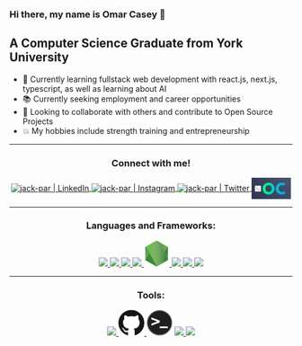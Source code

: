 ### Hi there, my name is Omar Casey 👋

## A Computer Science Graduate from York University

- 🔭 Currently learning fullstack web development with react.js, next.js, typescript, as well as learning about AI
- 📚 Currently seeking employment and career opportunities
- 👯 Looking to collaborate with others and contribute to Open Source Projects
- 💥 My hobbies include strength training and entrepreneurship

---

### <div align="center"> Connect with me! </div>

<p align="center">
  
  <a href="https://www.linkedin.com/in/omar-casey/">
  <img align="center" alt="jack-par | LinkedIn" width="70px" src="https://dwglogo.com/wp-content/uploads/2020/06/Linkedin_symbol_transparent.png" />
  </a>

  <a href="https://www.instagram.com/omar_casey/">
  <img align="center" alt="jack-par | Instagram" width="40px" src="https://cdn2.iconfinder.com/data/icons/social-media-2285/512/1_Instagram_colored_svg_1-512.png" />
  </a>
  
  <a href="https://twitter.com/adooze_">
  <img align="center" alt="jack-par | Twitter" width="70px" src="http://assets.stickpng.com/images/580b57fcd9996e24bc43c53e.png" />
  </a>
  
  <a href="https://omarcasey.com">
  <img align="center" alt="omar casey | Portfolio" width="70px" src="/OC logo.png" />
  </a>
</p>

---

### <div align="center"> Languages and Frameworks: </div>

<p align="center">
  <a href="https://docs.python.org/3/">
    <img width="46px" src="https://engineering.fb.com/wp-content/uploads/2016/05/2000px-Python-logo-notext.svg_.png" />
  </a>
  
  <a href="https://www.javascript.com">
    <img width="46px" src="https://cdn.iconscout.com/icon/free/png-512/javascript-2752148-2284965.png" />
  </a>
  
   <a href="https://www.typescriptlang.org/">
    <img width="46px" src="https://upload.wikimedia.org/wikipedia/commons/thumb/4/4c/Typescript_logo_2020.svg/1024px-Typescript_logo_2020.svg.png" />
  </a>
  
  <a href="https://reactjs.org">
    <img width="46px" src="https://upload.wikimedia.org/wikipedia/commons/thumb/a/a7/React-icon.svg/1200px-React-icon.svg.png" />
  </a>
  
  <a href="https://nodejs.org/en/">
    <img width="46px" src="https://raw.githubusercontent.com/github/explore/80688e429a7d4ef2fca1e82350fe8e3517d3494d/topics/nodejs/nodejs.png" />
  </a>
  
  <a href="">
    <img width="56px" src="https://img.icons8.com/color/512/java-coffee-cup-logo--v1.png" />
  </a>
  
  <a href="">
    <img width="56px" src="https://upload.wikimedia.org/wikipedia/commons/thumb/6/61/HTML5_logo_and_wordmark.svg/640px-HTML5_logo_and_wordmark.svg.png" />
  </a>
  
  <a href="">
    <img width="40px" src="https://upload.wikimedia.org/wikipedia/commons/thumb/d/d5/CSS3_logo_and_wordmark.svg/1452px-CSS3_logo_and_wordmark.svg.png" />
  </a>
  
  
</p>

---

### <div align="center"> Tools: </div>
<p align="center">
  <a href="https://code.visualstudio.com/">
    <img width="46px" src="https://upload.wikimedia.org/wikipedia/commons/thumb/9/9a/Visual_Studio_Code_1.35_icon.svg/1024px-Visual_Studio_Code_1.35_icon.svg.png" />
  </a>
  
  <a href="https://github.com/">
    <img width="46px" src="https://raw.githubusercontent.com/github/explore/78df643247d429f6cc873026c0622819ad797942/topics/github/github.png" />
  </a>
  
  <img width="46px" src="https://raw.githubusercontent.com/github/explore/80688e429a7d4ef2fca1e82350fe8e3517d3494d/topics/terminal/terminal.png" />
  
  <a href="https://git-scm.com/">
    <img width="46px" src="https://camo.githubusercontent.com/fbfcb9e3dc648adc93bef37c718db16c52f617ad055a26de6dc3c21865c3321d/68747470733a2f2f7777772e766563746f726c6f676f2e7a6f6e652f6c6f676f732f6769742d73636d2f6769742d73636d2d69636f6e2e737667" />
  </a>
  
  <img width="46px" src="https://upload.wikimedia.org/wikipedia/commons/thumb/4/48/Markdown-mark.svg/1280px-Markdown-mark.svg.png" />
 </p>
 
</p>

<!-- <p align="center"> -->
<!--   [![Anurag's GitHub stats](https://github-readme-stats.vercel.app/api?username=jackparsonss)](https://github.com/anuraghazra/github-readme-stats) -->
<!--   <img align="center" alt="jack's GitHub Stats" src="https://github-readme-stats.vercel.app/api?username=jackparsonss" -->
<!-- </p> -->
  
 <!--<p align="center">
   ![Metrics](https://metrics.lecoq.io/jackparsonss?template=classic&config.timezone=America%2FEdmonton)
   <img align="center" alt="jack's GitHub Stats" src="https://metrics.lecoq.io/jackparsonss?template=classic&isocalendar=1&languages=1&repositories=1&people=1&achievements=1&repositories=100&repositories.batch=100&repositories.forks=false&repositories.affiliations=owner&isocalendar.duration=half-year&languages.limit=8&languages.sections=most-used&languages.colors=github&languages.threshold=0%25&languages.indepth=false&languages.analysis.timeout=15&languages.categories=markup%2C%20programming&languages.recent.categories=markup%2C%20programming&languages.recent.load=300&languages.recent.days=14&people.limit=24&people.size=28&people.types=followers%2C%20following&people.identicons=false&people.shuffle=false&achievements.threshold=C&achievements.secrets=true&achievements.display=detailed&achievements.limit=0&config.timezone=America%2FEdmonton"
</p> -->
